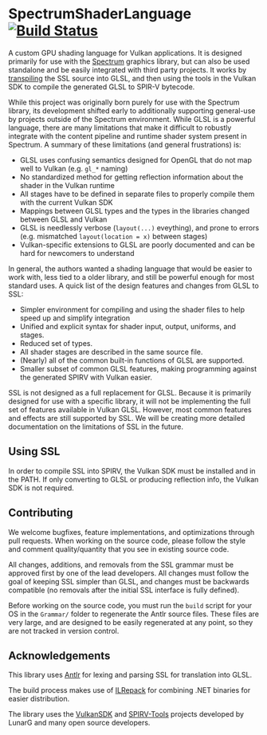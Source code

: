 # SpectrumShaderLanguage [![Build Status](https://travis-ci.org/SpectrumLib/SpectrumShaderLanguage.svg?branch=master)](https://travis-ci.org/SpectrumLib/SpectrumShaderLanguage)
A custom GPU shading language for Vulkan applications. It is designed primarily for use with the [Spectrum](https://github.com/SpectrumLib/Spectrum) graphics library, but can also be used standalone and be easily integrated with third party projects. It works by [transpiling](https://en.wikipedia.org/wiki/Source-to-source_compiler) the SSL source into GLSL, and then using the tools in the Vulkan SDK to compile the generated GLSL to SPIR-V bytecode.

While this project was originally born purely for use with the Spectrum library, its development shifted early to additionally supporting general-use by projects outside of the Spectrum environment. While GLSL is a powerful language, there are many limitations that make it difficult to robustly integrate with the content pipeline and runtime shader system present in Spectrum. A summary of these limitations (and general frustrations) is:

* GLSL uses confusing semantics designed for OpenGL that do not map well to Vulkan (e.g. `gl_*` naming)
* No standardized method for getting reflection information about the shader in the Vulkan runtime
* All stages have to be defined in separate files to properly compile them with the current Vulkan SDK
* Mappings between GLSL types and the types in the libraries changed between GLSL and Vulkan
* GLSL is needlessly verbose (`layout(...)` eveything), and prone to errors (e.g. mismatched `layout(location = x)` between stages)
* Vulkan-specific extensions to GLSL are poorly documented and can be hard for newcomers to understand

In general, the authors wanted a shading language that would be easier to work with, less tied to a older library, and still be powerful enough for most standard uses. A quick list of the design features and changes from GLSL to SSL:

* Simpler environment for compiling and using the shader files to help speed up and simplify integration
* Unified and explicit syntax for shader input, output, uniforms, and stages.
* Reduced set of types.
* All shader stages are described in the same source file.
* (Nearly) all of the common built-in functions of GLSL are supported.
* Smaller subset of common GLSL features, making programming against the generated SPIRV with Vulkan easier.

SSL is not designed as a full replacement for GLSL. Because it is primarily designed for use with a specific library, it will not be implementing the full set of features available in Vulkan GLSL. However, most common features and effects are still supported by SSL. We will be creating more detailed documentation on the limitations of SSL in the future.

## Using SSL

In order to compile SSL into SPIRV, the Vulkan SDK must be installed and in the PATH. If only converting to GLSL or producing reflection info, the Vulkan SDK is not required.

## Contributing

We welcome bugfixes, feature implementations, and optimizations through pull requests. When working on the source code, please follow the style and comment quality/quantity that you see in existing source code.

All changes, additions, and removals from the SSL grammar must be approved first by one of the lead developers. All changes must follow the goal of keeping SSL simpler than GLSL, and changes must be backwards compatible (no removals after the initial SSL interface is fully defined).

Before working on the source code, you must run the `build` script for your OS in the `Grammar/` folder to regenerate the Antlr source files. These files are very large, and are designed to be easily regenerated at any point, so they are not tracked in version control.

## Acknowledgements

This library uses [Antlr](https://www.antlr.org/) for lexing and parsing SSL for translation into GLSL.

The build process makes use of [ILRepack](https://github.com/gluck/il-repack) for combining .NET binaries for easier distribution.

The library uses the [VulkanSDK](https://www.lunarg.com/vulkan-sdk/) and [SPIRV-Tools](https://github.com/KhronosGroup/SPIRV-Tools) projects developed by LunarG and many open source developers.
